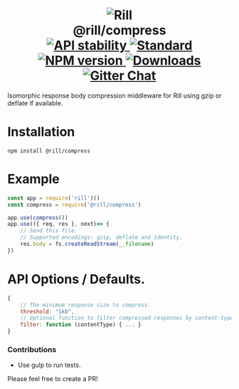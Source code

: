<h1 align="center">
  <!-- Logo -->
  <img src="https://raw.githubusercontent.com/rill-js/rill/master/Rill-Icon.jpg" alt="Rill"/>
  <br/>
  @rill/compress
	<br/>

  <!-- Stability -->
  <a href="https://nodejs.org/api/documentation.html#documentation_stability_index">
    <img src="https://img.shields.io/badge/stability-stable-brightgreen.svg?style=flat-square" alt="API stability"/>
  </a>
  <!-- Standard -->
  <a href="https://github.com/feross/standard">
    <img src="https://img.shields.io/badge/code%20style-standard-brightgreen.svg?style=flat-square" alt="Standard"/>
  </a>
  <!-- NPM version -->
  <a href="https://npmjs.org/package/@rill/compress">
    <img src="https://img.shields.io/npm/v/@rill/compress.svg?style=flat-square" alt="NPM version"/>
  </a>
  <!-- Downloads -->
  <a href="https://npmjs.org/package/@rill/compress">
    <img src="https://img.shields.io/npm/dm/@rill/compress.svg?style=flat-square" alt="Downloads"/>
  </a>
  <!-- Gitter Chat -->
  <a href="https://gitter.im/rill-js/rill">
    <img src="https://img.shields.io/gitter/room/rill-js/rill.svg?style=flat-square" alt="Gitter Chat"/>
  </a>
</h1>

Isomorphic response body compression middleware for Rill using gzip or deflate if available.

# Installation

```console
npm install @rill/compress
```

# Example

```javascript
const app = require('rill')()
const compress = require('@rill/compress')

app.use(compress())
app.use(({ req, res }, next)=> {
	// Send this file.
	// Supported encodings: gzip, deflate and identity.
	res.body = fs.createReadStream(__filename)
})
```

# API Options / Defaults.

```javascript
{
	// The minimum response size to compress.
	threshold: "1kb",
	// Optional function to filter compressed responses by content-type.
	filter: function (contentType) { ... }
}
```


### Contributions

* Use gulp to run tests.

Please feel free to create a PR!
